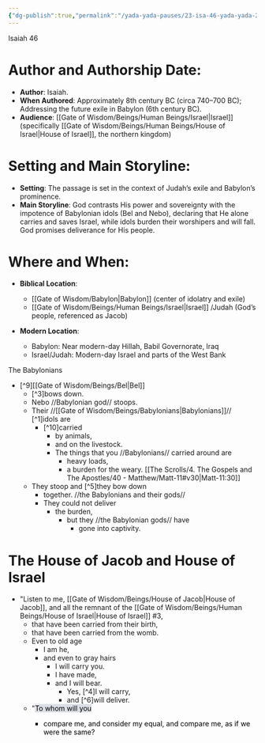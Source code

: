 ```yaml
---
{"dg-publish":true,"permalink":"/yada-yada-pauses/23-isa-46-yada-yada-2/","tags":["#YadaYadaPauses"]}
---
```


Isaiah 46

# Author and Authorship Date:

- **Author**: Isaiah.
- **When Authored**: Approximately 8th century BC (circa 740–700 BC); Addressing the future exile in Babylon (6th century BC).
- **Audience**: [[Gate of Wisdom/Beings/Human Beings/Israel\|Israel]] (specifically [[Gate of Wisdom/Beings/Human Beings/House of Israel\|House of Israel]], the northern kingdom)

# Setting and Main Storyline:

- **Setting**: The passage is set in the context of Judah’s exile and Babylon’s prominence.
- **Main Storyline**: God contrasts His power and sovereignty with the impotence of Babylonian idols (Bel and Nebo), declaring that He alone carries and saves Israel, while idols burden their worshipers and will fall. God promises deliverance for His people. 

# Where and When:

- **Biblical Location**: 
	- [[Gate of Wisdom/Babylon\|Babylon]] (center of idolatry and exile)
	- [[Gate of Wisdom/Beings/Human Beings/Israel\|Israel]] /Judah (God’s people, referenced as Jacob)

- **Modern Location**: 
	- Babylon: Near modern-day Hillah, Babil Governorate, Iraq
	- Israel/Judah: Modern-day Israel and parts of the West Bank

The Babylonians
- [^9][[Gate of Wisdom/Beings/Bel\|Bel]] 
	- [^3]bows down. 
	- Nebo //Babylonian god// stoops. 
	- Their //[[Gate of Wisdom/Beings/Babylonians\|Babylonians]]// [^1]idols are
		- [^10]carried 
			- by animals, 
			- and on the livestock. 
			- The things that you //Babylonians// carried around are 
				- heavy loads, 
				- a burden for the weary. [[The Scrolls/4. The Gospels and The Apostles/40 - Matthew/Matt-11#v30\|Matt-11:30]]
	- They stoop and [^5]they bow down 
		- together. //the Babylonians and their gods//
		- They could not deliver 
			- the burden, 
				- but they //the Babylonian gods// have 
					- gone into captivity. 

# The House of Jacob and House of Israel
- "Listen to me, [[Gate of Wisdom/Beings/House of Jacob\|House of Jacob]], and all the remnant of the [[Gate of Wisdom/Beings/Human Beings/House of Israel\|House of Israel]] #3, 
	- that have been carried from their birth, 
	- that have been carried from the womb. 
	- Even to old age 
		- I am he, 
		- and even to gray hairs 
			- I will carry you. 
			- I have made, 
			- and I will bear. 
				- Yes, [^4]I will carry, 
				- and [^6]will deliver. 
	- "<mark style="background: #CACFD9A6;">To whom will you 
		- compare me, and consider my equal, and compare me, as if we were the same?</mark> 